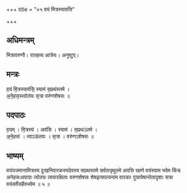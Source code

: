 +++
title = "०५ वयं मित्रस्यावसि"

+++
## अधिमन्त्रम्
मित्रावरुणौ। रातहव्य आत्रेयः। अनुष्टुप्।

## मन्त्रः
व॒यं मि॒त्रस्याव॑सि॒ स्याम॑ स॒प्रथ॑स्तमे ।  
अ॒ने॒हस॒स्त्वोत॑यः स॒त्रा वरु॑णशेषसः ॥

## पदपाठः
व॒यम् । मि॒त्रस्य॑ । अव॑सि । स्याम॑ । स॒प्रथः॑ऽतमे ।  
अ॒ने॒हसः॑ । त्वाऽऊ॑तयः । स॒त्रा । वरु॑णऽशेषसः ॥

## भाष्यम्
वयंयजमानामित्रस्य दुःखनिवारकस्यदेवस्य सप्रथस्तमे सर्वतःपृथुतमे अवसि रक्षणे वयंस्याम भवेम किंच अनेहसःअपापाः त्वोतयः त्वयारक्षिताः वरुणशेषसः शेषइत्यपत्यनाम वारकाः पुत्रायेषान्तेतादृशाः सत्रा वयंसर्वेसहैवभवेम ॥ ५ ॥